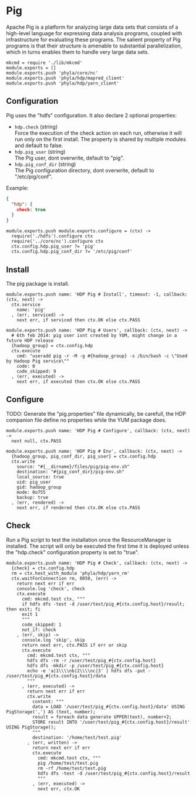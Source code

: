 
# Pig

Apache Pig is a platform for analyzing large data sets that consists of a 
high-level language for expressing data analysis programs, coupled with 
infrastructure for evaluating these programs. The salient property of Pig 
programs is that their structure is amenable to substantial parallelization, 
which in turns enables them to handle very large data sets. 

    mkcmd = require './lib/mkcmd'
    module.exports = []
    module.exports.push 'phyla/core/nc'
    module.exports.push 'phyla/hdp/mapred_client'
    module.exports.push 'phyla/hdp/yarn_client'

## Configuration

Pig uses the "hdfs" configuration. It also declare 2 optional properties:

*   `hdp.check` (string)   
    Force the execution of the check action on each run, otherwise it will
    run only on the first install. The property is shared by multiple
    modules and default to false.   
*   `hdp.pig_user` (string)   
    The Pig user, dont overwrite, default to "pig".   
*   `hdp.pig_conf_dir` (string)   
    The Pig configuration directory, dont overwrite, default to "/etc/pig/conf".   

Example:

```json
{
  "hdp": {
    check: true
  }
}
```

    module.exports.push module.exports.configure = (ctx) ->
      require('./hdfs').configure ctx
      require('../core/nc').configure ctx
      ctx.config.hdp.pig_user ?= 'pig'
      ctx.config.hdp.pig_conf_dir ?= '/etc/pig/conf'

## Install

The pig package is install.

    module.exports.push name: 'HDP Pig # Install', timeout: -1, callback: (ctx, next) ->
      ctx.service
        name: 'pig'
      , (err, serviced) ->
        next err, if serviced then ctx.OK else ctx.PASS

    module.exports.push name: 'HDP Pig # Users', callback: (ctx, next) ->
      # 6th feb 2014: pig user isnt created by YUM, might change in a future HDP release
      {hadoop_group} = ctx.config.hdp
      ctx.execute
        cmd: "useradd pig -r -M -g #{hadoop_group} -s /bin/bash -c \"Used by Hadoop Pig service\""
        code: 0
        code_skipped: 9
      , (err, executed) ->
        next err, if executed then ctx.OK else ctx.PASS

## Configure

TODO: Generate the "pig.properties" file dynamically, be carefull, the HDP
companion file define no properties while the YUM package does.

    module.exports.push name: 'HDP Pig # Configure', callback: (ctx, next) ->
      next null, ctx.PASS

    module.exports.push name: 'HDP Pig # Env', callback: (ctx, next) ->
      {hadoop_group, pig_conf_dir, pig_user} = ctx.config.hdp
      ctx.write
        source: "#{__dirname}/files/pig/pig-env.sh"
        destination: "#{pig_conf_dir}/pig-env.sh"
        local_source: true
        uid: pig_user
        gid: hadoop_group
        mode: 0o755
        backup: true
      , (err, rendered) ->
        next err, if rendered then ctx.OK else ctx.PASS

## Check

Run a Pig script to test the installation once the ResourceManager is 
installed. The script will only be executed the first time it is deployed 
unless the "hdp.check" configuration property is set to "true".

    module.exports.push name: 'HDP Pig # Check', callback: (ctx, next) ->
      {check} = ctx.config.hdp
      rm = ctx.host_with_module 'phyla/hdp/yarn_rm'
      ctx.waitForConnection rm, 8050, (err) ->
        return next err if err
        console.log 'check', check
        ctx.execute
          cmd: mkcmd.test ctx, """
          if hdfs dfs -test -d /user/test/pig_#{ctx.config.host}/result; then exit; fi
          exit 1
          """
          code_skipped: 1
          not_if: check
        , (err, skip) ->
          console.log 'skip', skip
          return next err, ctx.PASS if err or skip
          ctx.execute
            cmd: mkcmd.test ctx, """
            hdfs dfs -rm -r /user/test/pig_#{ctx.config.host}
            hdfs dfs -mkdir -p /user/test/pig_#{ctx.config.host}
            echo -e 'a|1\\\\nb|2\\\\nc|3' | hdfs dfs -put - /user/test/pig_#{ctx.config.host}/data
            """
          , (err, executed) ->
            return next err if err
            ctx.write
              content: """
              data = LOAD '/user/test/pig_#{ctx.config.host}/data' USING PigStorage(',') AS (text, number);
              result = foreach data generate UPPER(text), number+2;
              STORE result INTO '/user/test/pig_#{ctx.config.host}/result' USING PigStorage();
              """
              destination: '/home/test/test.pig'
            , (err, written) ->
              return next err if err
              ctx.execute
                cmd: mkcmd.test ctx, """
                pig /home/test/test.pig
                rm -rf /home/test/test.pig
                hdfs dfs -test -d /user/test/pig_#{ctx.config.host}/result
                """
              , (err, executed) ->
                next err, ctx.OK





